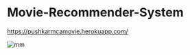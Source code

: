 # Movie-Recommender-System

https://pushkarmcamovie.herokuapp.com/


![mm](https://user-images.githubusercontent.com/74053116/149299308-a3224836-71ff-4338-aca5-5515aaf77e7f.PNG)
